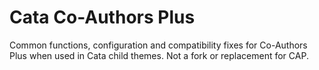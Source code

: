 # Cata Co-Authors Plus
Common functions, configuration and compatibility fixes for Co-Authors Plus when used in Cata child themes. Not a fork or replacement for CAP.
